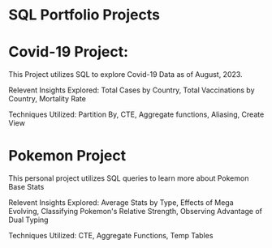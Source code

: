 # SQL Portfolio Projects

# Covid-19 Project:
This Project utilizes SQL to explore Covid-19 Data as of August, 2023. 

Relevent Insights Explored:
Total Cases by Country,
Total Vaccinations by Country,
Mortality Rate

Techniques Utilized:
Partition By,
CTE,
Aggregate functions,
Aliasing,
Create View

# Pokemon Project
This personal project utilizes SQL queries to learn more about Pokemon Base Stats

Relevent Insights Explored:
Average Stats by Type,
Effects of Mega Evolving,
Classifying Pokemon's Relative Strength,
Observing Advantage of Dual Typing

Techniques Utilized:
CTE,
Aggregate Functions,
Temp Tables
